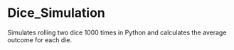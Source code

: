 # Dice_Simulation
Simulates rolling two dice 1000 times in Python and calculates the average outcome for each die.
